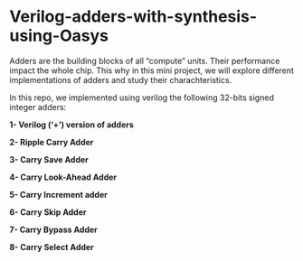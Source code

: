 # Verilog-adders-with-synthesis-using-Oasys
Adders are the building blocks of all “compute” units. Their performance impact the whole
chip. This why in this mini project, we will explore different implementations of adders and
study their charachteristics.

In this repo, we implemented using verilog the following 32-bits signed integer adders:

**1- Verilog (‘+’) version of adders**

**2- Ripple Carry Adder**

**3- Carry Save Adder**

**4- Carry Look-Ahead Adder**

**5- Carry Increment adder**

**6- Carry Skip Adder**

**7- Carry Bypass Adder**

**8- Carry Select Adder**
